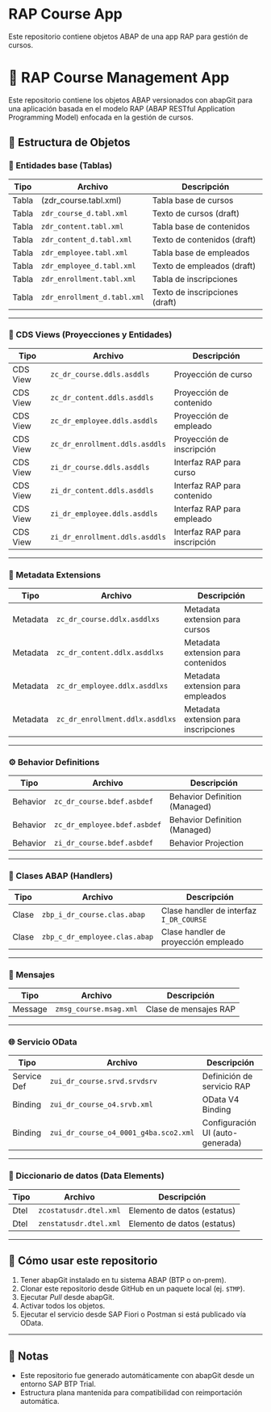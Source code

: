 # RAP Course App
Este repositorio contiene objetos ABAP de una app RAP para gestión de cursos.

# 📘 RAP Course Management App

Este repositorio contiene los objetos ABAP versionados con abapGit para una aplicación basada en el modelo RAP (ABAP RESTful Application Programming Model) enfocada en la gestión de cursos.

## 📁 Estructura de Objetos

### 🧱 Entidades base (Tablas)

| Tipo        | Archivo                         | Descripción                     |
|-------------|---------------------------------|---------------------------------|
| Tabla       | (zdr_course.tabl.xml)           | Tabla base de cursos            |
| Tabla       | `zdr_course_d.tabl.xml`         | Texto de cursos (draft)         |
| Tabla       | `zdr_content.tabl.xml`          | Tabla base de contenidos        |
| Tabla       | `zdr_content_d.tabl.xml`        | Texto de contenidos (draft)     |
| Tabla       | `zdr_employee.tabl.xml`         | Tabla base de empleados         |
| Tabla       | `zdr_employee_d.tabl.xml`       | Texto de empleados (draft)      |
| Tabla       | `zdr_enrollment.tabl.xml`       | Tabla de inscripciones          |
| Tabla       | `zdr_enrollment_d.tabl.xml`     | Texto de inscripciones (draft)  |

---

### 🧩 CDS Views (Proyecciones y Entidades)

| Tipo        | Archivo                           | Descripción                                 |
|-------------|-----------------------------------|---------------------------------------------|
| CDS View    | `zc_dr_course.ddls.asddls`        | Proyección de curso                         |
| CDS View    | `zc_dr_content.ddls.asddls`       | Proyección de contenido                     |
| CDS View    | `zc_dr_employee.ddls.asddls`      | Proyección de empleado                      |
| CDS View    | `zc_dr_enrollment.ddls.asddls`    | Proyección de inscripción                   |
| CDS View    | `zi_dr_course.ddls.asddls`        | Interfaz RAP para curso                     |
| CDS View    | `zi_dr_content.ddls.asddls`       | Interfaz RAP para contenido                 |
| CDS View    | `zi_dr_employee.ddls.asddls`      | Interfaz RAP para empleado                  |
| CDS View    | `zi_dr_enrollment.ddls.asddls`    | Interfaz RAP para inscripción               |

---

### 🎨 Metadata Extensions

| Tipo        | Archivo                            | Descripción                          |
|-------------|------------------------------------|--------------------------------------|
| Metadata    | `zc_dr_course.ddlx.asddlxs`        | Metadata extension para cursos       |
| Metadata    | `zc_dr_content.ddlx.asddlxs`       | Metadata extension para contenidos   |
| Metadata    | `zc_dr_employee.ddlx.asddlxs`      | Metadata extension para empleados    |
| Metadata    | `zc_dr_enrollment.ddlx.asddlxs`    | Metadata extension para inscripciones|

---

### ⚙️ Behavior Definitions

| Tipo        | Archivo                              | Descripción                          |
|-------------|--------------------------------------|--------------------------------------|
| Behavior    | `zc_dr_course.bdef.asbdef`           | Behavior Definition (Managed)        |
| Behavior    | `zc_dr_employee.bdef.asbdef`         | Behavior Definition (Managed)        |
| Behavior    | `zi_dr_course.bdef.asbdef`           | Behavior Projection                  |

---

### 🔧 Clases ABAP (Handlers)

| Tipo        | Archivo                               | Descripción                            |
|-------------|---------------------------------------|----------------------------------------|
| Clase       | `zbp_i_dr_course.clas.abap`           | Clase handler de interfaz `I_DR_COURSE`|
| Clase       | `zbp_c_dr_employee.clas.abap`         | Clase handler de proyección empleado   |

---

### 💬 Mensajes

| Tipo        | Archivo                 | Descripción                  |
|-------------|-------------------------|------------------------------|
| Message     | `zmsg_course.msag.xml`  | Clase de mensajes RAP        |

---

### 🌐 Servicio OData

| Tipo        | Archivo                                 | Descripción                         |
|-------------|------------------------------------------|-------------------------------------|
| Service Def | `zui_dr_course.srvd.srvdsrv`             | Definición de servicio RAP          |
| Binding     | `zui_dr_course_o4.srvb.xml`              | OData V4 Binding                    |
| Binding     | `zui_dr_course_o4_0001_g4ba.sco2.xml`    | Configuración UI (auto-generada)   |

---

### 🔣 Diccionario de datos (Data Elements)

| Tipo        | Archivo                 | Descripción                  |
|-------------|-------------------------|------------------------------|
| Dtel        | `zcostatusdr.dtel.xml`  | Elemento de datos (estatus)  |
| Dtel        | `zenstatusdr.dtel.xml`  | Elemento de datos (estatus)  |

---

## 🚀 Cómo usar este repositorio

1. Tener abapGit instalado en tu sistema ABAP (BTP o on-prem).
2. Clonar este repositorio desde GitHub en un paquete local (ej. `$TMP`).
3. Ejecutar *Pull* desde abapGit.
4. Activar todos los objetos.
5. Ejecutar el servicio desde SAP Fiori o Postman si está publicado vía OData.

---

## 📎 Notas

- Este repositorio fue generado automáticamente con abapGit desde un entorno SAP BTP Trial.
- Estructura plana mantenida para compatibilidad con reimportación automática.

